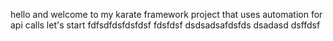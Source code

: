 hello and welcome to my karate framework project that uses automation for api calls 
let's start
fdfsdfdsfdsfdsf
fdsfdsf
dsdsadsafdsfds dsadasd dsffdsf